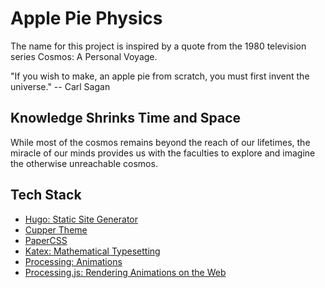 # Apple Pie Physics

The name for this project is inspired by a quote from the 1980 television series Cosmos: A Personal Voyage.

"If you wish to make, an apple pie from scratch, you must first invent the universe."
-- Carl Sagan


## Knowledge Shrinks Time and Space
While most of the cosmos remains beyond the reach of our lifetimes, the miracle of our minds
provides us with the faculties to explore and imagine the otherwise unreachable cosmos.


## Tech Stack
* [Hugo: Static Site Generator](https://gohugo.io/)
* [Cupper Theme](https://themes.gohugo.io/cupper-hugo-theme/)
* [PaperCSS](https://www.getpapercss.com/)
* [Katex: Mathematical Typesetting](https://katex.org/)
* [Processing: Animations](https://processing.org/)
* [Processing.js: Rendering Animations on the Web](http://processingjs.org/)
